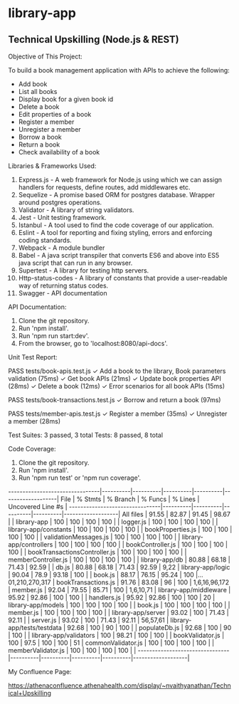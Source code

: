 # library-app

Technical Upskilling (Node.js & REST)
-------------------------------------

Objective of This Project:

To build a book management application with APIs to achieve the following:

- Add book
- List all books
- Display book for a given book id
- Delete a book
- Edit properties of a book
- Register a member 
- Unregister a member
- Borrow a book
- Return a book
- Check availability of a book



Libraries & Frameworks Used:

1.  Express.js 				-  A web framework for Node.js using which we can assign handlers for requests, define routes, add middlewares etc.
2.  Sequelize  				-  A promise based ORM for postgres database. Wrapper around postgres operations.
3.  Validator  				-  A library of string validators.
4.  Jest       				-  Unit testing framework.
5.  Istanbul   				-  A tool used to find the code coverage of our application. 
6.  Eslint     				-  A tool for reporting and fixing styling, errors and enforcing coding standards.
7.  Webpack    				-  A module bundler
8.  Babel      				-  A java script transpiler that converts ES6 and above into ES5 java script that can run in any browser.
9.  Supertest  				-  A library for testing http servers.
11. Http-status-codes -  A library of constants that provide a user-readable way of returning status codes.
12. Swagger    				-  API documentation



API Documentation: 

1. Clone the git repository.
2. Run 'npm install'.
3. Run 'npm run start:dev'.
4. From the browser, go to 'localhost:8080/api-docs'.



Unit Test Report: 

 PASS  tests/book-apis.test.js
  ✓ Add a book to the library, Book parameters validation (75ms)
  ✓ Get book APIs (21ms)
  ✓ Update book properties API (28ms)
  ✓ Delete a book (12ms)
  ✓ Error scenarios for all book APIs (15ms)
	
 PASS  tests/book-transactions.test.js
  ✓ Borrow and return a book (97ms)

 PASS  tests/member-apis.test.js
  ✓ Register a member (35ms)
  ✓ Unregister a member (28ms)

Test Suites: 3 passed, 3 total
Tests:       8 passed, 8 total



Code Coverage: 

1. Clone the git repository.
2. Run 'npm install'.
3. Run 'npm run test' or 'npm run coverage'.

--------------------------------|----------|----------|----------|----------|-------------------|
File                            |  % Stmts | % Branch |  % Funcs |  % Lines | Uncovered Line #s |
--------------------------------|----------|----------|----------|----------|-------------------|
All files                       |    91.55 |    82.87 |    91.45 |    98.67 |                   |
 library-app                    |      100 |      100 |      100 |      100 |                   |
  logger.js                     |      100 |      100 |      100 |      100 |                   |
 library-app/constants          |      100 |      100 |      100 |      100 |                   |
  bookProperties.js             |      100 |      100 |      100 |      100 |                   |
  validationMessages.js         |      100 |      100 |      100 |      100 |                   |
 library-app/controllers        |      100 |      100 |      100 |      100 |                   |
  bookController.js             |      100 |      100 |      100 |      100 |                   |
  bookTransactionsController.js |      100 |      100 |      100 |      100 |                   |
  memberController.js           |      100 |      100 |      100 |      100 |                   |
 library-app/db                 |    80.88 |    68.18 |    71.43 |    92.59 |                   |
  db.js                         |    80.88 |    68.18 |    71.43 |    92.59 |              9,22 |
 library-app/logic              |    90.04 |     78.9 |    93.18 |      100 |                   |
  book.js                       |    88.17 |    76.15 |    95.24 |      100 |... 01,210,270,317 |
  bookTransactions.js           |    91.76 |    83.08 |       96 |      100 |     1,6,16,96,172 |
  member.js                     |    92.04 |    79.55 |    85.71 |      100 |         1,6,10,71 |
 library-app/middleware         |    95.92 |    92.86 |      100 |      100 |                   |
  handlers.js                   |    95.92 |    92.86 |      100 |      100 |                20 |
 library-app/models             |      100 |      100 |      100 |      100 |                   |
  book.js                       |      100 |      100 |      100 |      100 |                   |
  member.js                     |      100 |      100 |      100 |      100 |                   |
 library-app/server             |    93.02 |      100 |    71.43 |    92.11 |                   |
  server.js                     |    93.02 |      100 |    71.43 |    92.11 |          56,57,61 |
 library-app/tests/testdata     |    92.68 |      100 |       90 |      100 |                   |
  populateDb.js                 |    92.68 |      100 |       90 |      100 |                   |
 library-app/validators         |      100 |    98.21 |      100 |      100 |                   |
  bookValidator.js              |      100 |     97.5 |      100 |      100 |                51 |
  commonValidator.js            |      100 |      100 |      100 |      100 |                   |
  memberValidator.js            |      100 |      100 |      100 |      100 |                   |
--------------------------------|----------|----------|----------|----------|-------------------|



My Confluence Page: 

https://athenaconfluence.athenahealth.com/display/~nvaithyanathan/Technical+Upskilling

